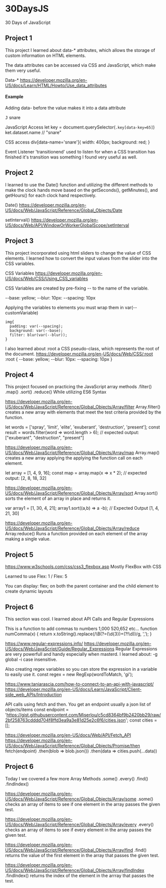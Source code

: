 # 30DaysJS
30 Days of JavaScript

## Project 1

This project I learned about data-* attributes, which allows the storage of custom information on HTML elements. 

The data attributes can be accessed via CSS and JavaScript, which make them very useful.

Data-*
https://developer.mozilla.org/en-US/docs/Learn/HTML/Howto/Use_data_attributes

#### Example
Adding data- before the value makes it into a data attribute
     <div data-name="snare" data-key="74" class="key">
      <kbd>J</kbd>
      <span class="sound">snare</span>
    </div>

 JavaScript Access
    let key = document.querySelector(`.key[data-key=65]`)
    ket.dataset.name // "snare"

CSS access
    div[data-name='snare']{
        width: 400px;
        background: red;
    }

Event Listener 'transitionend' used to listen for when a CSS transition has finished it's transition was something I found very useful as well.

## Project 2

I learned to use the Date() function and utilizing the different methods to make the clock hands move based on the getSeconds(), getMinutes(), and getHours() for each clock hand respectively.

Date()
https://developer.mozilla.org/en-US/docs/Web/JavaScript/Reference/Global_Objects/Date

setInterval()
https://developer.mozilla.org/en-US/docs/Web/API/WindowOrWorkerGlobalScope/setInterval

## Project 3
This project incorporated using html sliders to change the value of CSS elements.
I learned how to convert the input values from the slider into the CSS variables.

CSS Variables
https://developer.mozilla.org/en-US/docs/Web/CSS/Using_CSS_variables

CSS Variables are created by pre-fixing -- to the name of the variable.

--base: yellow;
--blur: 10px:
--spacing: 10px

Applying the variables to elements you must wrap them in var(--customVariable)

    img{
      padding: var(--spacing);
      background: var(--base);
      filter: blur(var(--blur));
    }

I also learned about :root a CSS pseudo-class, which represents the root of the document.
https://developer.mozilla.org/en-US/docs/Web/CSS/:root
:root {
    --base: yellow;
    --blur: 10px:
    --spacing: 10px
}

## Project 4
This project focused on practicing the JavaScript array methods
 .filter() .map() .sort() .reduce()
While utilizing ES6 Syntax

https://developer.mozilla.org/en-US/docs/Web/JavaScript/Reference/Global_Objects/Array/filter
Array.filter() creates a new array with elements that meet the test criteria provided by the function.

let words = ['spray', 'limit', 'elite', 'exuberant', 'destruction', 'present'];
const result = words.filter(word => word.length > 6);
// expected output: ["exuberant", "destruction", "present"]


https://developer.mozilla.org/en-US/docs/Web/JavaScript/Reference/Global_Objects/Array/map
Array.map() creates a new array applying the applying the function call on each element.

let array = [1, 4, 9, 16];
const map = array.map(x => x * 2);
// expected output: [2, 8, 18, 32]

https://developer.mozilla.org/en-US/docs/Web/JavaScript/Reference/Global_Objects/Array/sort
Array.sort() sorts the element of an array in place and returns it.

var array1 = [1, 30, 4, 21];
array1.sort((a,b) => a -b);
// Expected Output [1, 4, 21, 30]


https://developer.mozilla.org/en-US/docs/Web/JavaScript/Reference/Global_Objects/Array/reduce
Array.reduce() Runs a function provided on each element of the array making a single value.

## Project 5
https://www.w3schools.com/css/css3_flexbox.asp
Mostly FlexBox with CSS

Learned to use Flex: 1 / Flex: 5

You can display: flex; on both the parent container and the child element to create dynamic layouts

## Project 6
This section was cool. I learned about API Calls and Regular Expressions

This is a function to add commas to numbers 1,000 520,652 etc...
function numComma(x) {
  return x.toString().replace(/\B(?=(\d{3})+(?!\d))/g, ',');
}

https://www.regular-expressions.info/
https://developer.mozilla.org/en-US/docs/Web/JavaScript/Guide/Regular_Expressions
Regular Expressions are very powerfull and handy especially when masterd. I learned about:
-g global
-i case insensitive.

Also creating regex variables so you can store the expression in a variable to easily use it.
const regex = new RegExp(wordToMatch, 'gi');

https://www.taniarascia.com/how-to-connect-to-an-api-with-javascript/
https://developer.mozilla.org/en-US/docs/Learn/JavaScript/Client-side_web_APIs/Introduction

API calls using  fetch and then. You get an endpoint usually a json list of objects/items
const endpoint = 'https://gist.githubusercontent.com/Miserlou/c5cd8364bf9b2420bb29/raw/2bf258763cdddd704f8ffd3ea9a3e81d25e2c6f6/cities.json';
const cities = [];

https://developer.mozilla.org/en-US/docs/Web/API/Fetch_API
https://developer.mozilla.org/en-US/docs/Web/JavaScript/Reference/Global_Objects/Promise/then
fetch(endpoint)
.then(blob => blob.json())
.then(data => cities.push(...data))


## Project 6
Today I we covered a few more Array Methods
.some() .every() .find() .findIndex()

https://developer.mozilla.org/en-US/docs/Web/JavaScript/Reference/Global_Objects/Array/some
.some() checks an array of items to see if one element in the array passes the given test.

https://developer.mozilla.org/en-US/docs/Web/JavaScript/Reference/Global_Objects/Array/every
.every() checks an array of items to see if every element in the array passes the given test.

https://developer.mozilla.org/en-US/docs/Web/JavaScript/Reference/Global_Objects/Array/find
.find() returns the value of the first element in the array that passes the given test.

https://developer.mozilla.org/en-US/docs/Web/JavaScript/Reference/Global_Objects/Array/findIndex
.findIndex() returns the index of the element in the arrray that passes the test.